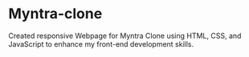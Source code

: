 # Myntra-clone
Created responsive Webpage for Myntra Clone using HTML, CSS, and JavaScript to enhance my front-end development skills.
